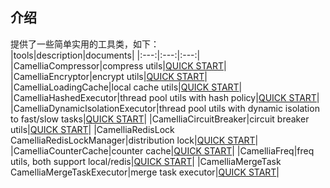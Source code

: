 
## 介绍
提供了一些简单实用的工具类，如下：  
|tools|description|documents|
|:---:|:---:|:---:|
|CamelliaCompressor|compress utils|[QUICK START](/docs/tools/compressor.md)|
|CamelliaEncryptor|encrypt utils|[QUICK START](/docs/tools/encryptor.md)|
|CamelliaLoadingCache|local cache utils|[QUICK START](/docs/tools/encryptor.md)|
|CamelliaHashedExecutor|thread pool utils with hash policy|[QUICK START](/docs/tools/hashed_executor.md)|
|CamelliaDynamicIsolationExecutor|thread pool utils with dynamic isolation to fast/slow tasks|[QUICK START](/docs/tools/hashed_executor.md)|
|CamelliaCircuitBreaker|circuit breaker utils|[QUICK START](/docs/tools/hashed_executor.md)|
|CamelliaRedisLock<br>CamelliaRedisLockManager|distribution lock|[QUICK START](/docs/tools/distribution_lock.md)|
|CamelliaCounterCache|counter cache|[QUICK START](/docs/tools/counter_cache.md)|
|CamelliaFreq|freq utils, both support local/redis|[QUICK START](/docs/tools/freq.md)|
|CamelliaMergeTask<br>CamelliaMergeTaskExecutor|merge task executor|[QUICK START](/docs/tools/merge_task.md)|


